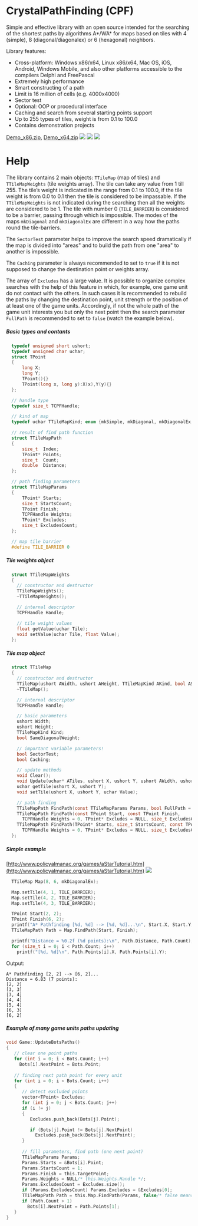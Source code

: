 # CrystalPathFinding (CPF)
Simple and effective library with an open source intended for the searching of the shortest paths by algorithms A\*/WA\* for maps based on tiles with 4 (simple), 8 (diagonal/diagonalex) or 6 (hexagonal) neighbors. 

Library features:
* Cross-platform:  Windows x86/x64, Linux x86/x64, Mac OS, iOS, Android, Windows Mobile, and also other platforms accessible to the compilers Delphi and FreePascal
* Extremely high performance
* Smart constructing of a path
* Limit is 16 million of cells (e.g. 4000x4000)
* Sector test 
* Optional: OOP or procedural interface 
* Caching and search from several starting points support
* Up to 255 types of tiles, weight is from 0.1 to 100.0 
* Contains demonstration projects

[Demo_x86.zip](http://dmozulyov.ucoz.net/CrystalPathFind/Demo_x86.zip), [Demo_x64.zip](http://dmozulyov.ucoz.net/CrystalPathFind/Demo_x64.zip)
![](http://dmozulyov.ucoz.net/CrystalPathFind/screenshot.png)
![](http://dmozulyov.ucoz.net/CrystalPathFind/excluded.png)
![](http://dmozulyov.ucoz.net/CrystalPathFind/ways.png)

# Help
The library contains 2 main objects: `TTileMap` (map of tiles) and `TTileMapWeights` (tile weights array). The tile can take any value from 1 till 255. The tile’s weight is indicated in the range from 0.1 to 100.0, if the tile weight is from 0.0 to 0.1 then the tile is considered to be impassable. If the `TTileMapWeights` is not indicated during the searching then all the weights are considered to be 1. The tile with number 0 (`TILE_BARRIER`) is considered to be a barrier, passing through which is impossible. The modes of the maps `mkDiagonal` and `mkDiagonalEx` are different in a way how the paths round the tile-barriers. 

The `SectorTest` parameter helps to improve the search speed dramatically if the map is divided into "areas" and to build the path from one "area" to another is impossible. 

The `Caching` parameter is always recommended to set to `true` if it is not supposed to change the destination point or weights array. 

The array of `Excludes` has a large value. It is possible to organize complex searches with the help of this feature in which, for example, one game unit do not contact with the others.  In such cases it is recommended to rebuild the paths by changing the destination point, unit strength or the position of at least one of the game units. Accordingly, if not the whole path of the game unit interests you but only the next point then the search parameter `FullPath` is recommended to set to `false` (watch the example below).  

##### Basic types and contants
```c
  typedef unsigned short ushort;
  typedef unsigned char uchar;
  struct TPoint
  {
      long X;
      long Y;
      TPoint(){}
      TPoint(long x, long y):X(x),Y(y){}
  };  

  // handle type
  typedef size_t TCPFHandle;

  // kind of map
  typedef uchar TTileMapKind; enum {mkSimple, mkDiagonal, mkDiagonalEx, mkHexagonal}; 

  // result of find path function
  struct TTileMapPath
  {
      size_t  Index;  
	  TPoint* Points;
      size_t  Count;
      double  Distance;
  };

  // path finding parameters
  struct TTileMapParams
  {
      TPoint* Starts;
      size_t StartsCount;
      TPoint Finish;
      TCPFHandle Weights;
      TPoint* Excludes;
      size_t ExcludesCount;
  };

  // map tile barrier
  #define TILE_BARRIER 0  
```
##### Tile weights object
```c
  struct TTileMapWeights
  {
	// constructor and destructor
	TTileMapWeights();
	~TTileMapWeights();

    // internal descriptor
    TCPFHandle Handle; 

    // tile weight values
	float getValue(uchar Tile);
	void setValue(uchar Tile, float Value);
  }; 
```

##### Tile map object
```c
  struct TTileMap
  {
	// constructor and destructor
	TTileMap(ushort AWidth, ushort AHeight, TTileMapKind AKind, bool ASameDiagonalWeight = false);
	~TTileMap();

    // internal descriptor
    TCPFHandle Handle; 

    // basic parameters
    ushort Width;
	ushort Height;
	TTileMapKind Kind;
	bool SameDiagonalWeight;

    // important variable parameters!
	bool SectorTest;
	bool Caching;

	// update methods
	void Clear();
	void Update(uchar* ATiles, ushort X, ushort Y, ushort AWidth, ushort AHeight, ptrdiff_t Pitch = 0);
	uchar getTile(ushort X, ushort Y);
	void setTile(ushort X, ushort Y, uchar Value);

	// path finding
	TTileMapPath FindPath(const TTileMapParams Params, bool FullPath = true);
	TTileMapPath FindPath(const TPoint Start, const TPoint Finish,
	  TCPFHandle Weights = 0, TPoint* Excludes = NULL, size_t ExcludesCount = 0, bool FullPath = true);
	TTileMapPath FindPath(TPoint* Starts, size_t StartsCount, const TPoint Finish,
	  TCPFHandle Weights = 0, TPoint* Excludes = NULL, size_t ExcludesCount = 0, bool FullPath = true);
  }; 
```

##### Simple example
[http://www.policyalmanac.org/games/aStarTutorial.htm](http://www.policyalmanac.org/games/aStarTutorial.htm)
![](http://www.policyalmanac.org/games/aStarT7.jpg)
```c
  TTileMap Map(8, 6, mkDiagonalEx);

  Map.setTile(4, 1, TILE_BARRIER);
  Map.setTile(4, 2, TILE_BARRIER);
  Map.setTile(4, 3, TILE_BARRIER);

  TPoint Start(2, 2);
  TPoint Finish(6, 2);
  printf("A* Pathfinding [%d, %d] --> [%d, %d]...\n", Start.X, Start.Y, Finish.X, Finish.Y);
  TTileMapPath Path = Map.FindPath(Start, Finish);

  printf("Distance = %0.2f (%d points):\n", Path.Distance, Path.Count);
  for (size_t i = 0; i < Path.Count; i++)
    printf("[%d, %d]\n", Path.Points[i].X, Path.Points[i].Y);
```
Output:
```
A* Pathfinding [2, 2] --> [6, 2]... 
Distance = 6.83 (7 points): 
[2, 2] 
[3, 3] 
[3, 4] 
[4, 4] 
[5, 4] 
[6, 3] 
[6, 2]
```

##### Example of many game units paths updating
```c
void Game::UpdateBotsPaths()
{
   // clear one point paths
   for (int i = 0; i < Bots.Count; i++)
     Bots[i].NextPoint = Bots.Point;
   
   // finding next path point for every unit
   for (int i = 0; i < Bots.Count; i++)
   {
      // detect excluded points
      vector<TPoint> Excludes;
      for (int j = 0; j < Bots.Count; j++)
      if (i != j)
      {
         Excludes.push_back(Bots[j].Point);

         if (Bots[j].Point != Bots[j].NextPoint)
           Excludes.push_back(Bots[j].NextPoint);
      }
    
      // fill parameters, find path (one next point)
      TTileMapParams Params;
      Params.Starts = &Bots[i].Point;
      Params.StartsCount = 1;
      Params.Finish = this.TargetPoint;
      Params.Weights = NULL/* this.Weights.Handle */;
      Params.ExcludesCount = Excludes.size(); 
      if (Params.ExcludesCount) Params.Excludes = &Excludes[0];
      TTileMapPath Path = this.Map.FindPath(Params, false/* false means next point needed only */);
      if (Path.Count > 1)
        Bots[i].NextPoint = Path.Points[1];
   }
}
```